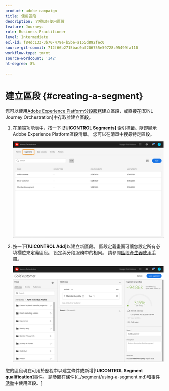 ```yaml
---
product: adobe campaign
title: 使用區段
description: 了解如何使用區段
feature: Journeys
role: Business Practitioner
level: Intermediate
exl-id: f84dc133-3b70-479e-b5be-a155d892fec0
source-git-commit: 712f66b2715bac0af206755e59728c95499fa110
workflow-type: tm+mt
source-wordcount: '142'
ht-degree: 8%

---
```


# 建立區段 {#creating-a-segment}

您可以使用[Adobe Experience Platform分段服務](https://docs.adobe.com/content/help/en/experience-platform/segmentation/home.html)建立區段，或直接在[!DNL Journey Orchestration]中存取並建立區段。

1. 在頂端功能表中，按一下 **[!UICONTROL Segments]** 索引標籤。隨即顯示Adobe Experience Platform區段清單。 您可以在清單中搜尋特定區段。

   ![](../assets/segment1.png)

1. 按一下&#x200B;**[!UICONTROL Add]**&#x200B;以建立新區段。 區段定義畫面可讓您設定所有必填欄位來定義區段。 設定與分段服務中的相同。 請參閱[區段產生器使用手冊](https://docs.adobe.com/content/help/en/experience-platform/segmentation/ui/overview.html)。

   ![](../assets/segment2.png)

您的區段現在可用於歷程中以建立條件或新增&#x200B;**[!UICONTROL Segment qualification]**&#x200B;事件。 請參閱在條件](../segment/using-a-segment.md)和[事件活動](../building-journeys/segment-qualification-events.md)中使用區段。[
